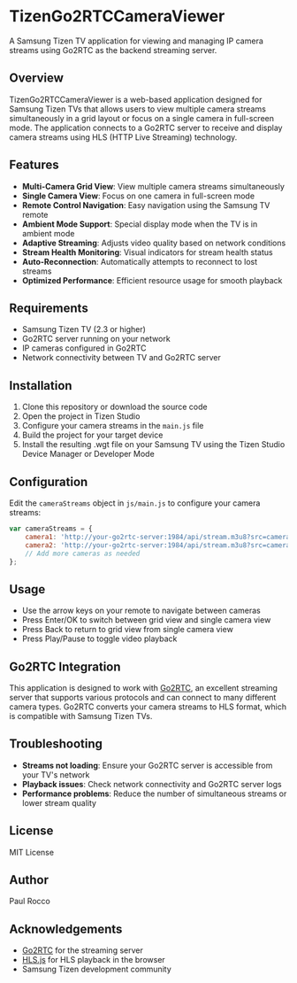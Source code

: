# TizenGo2RTCCameraViewer

A Samsung Tizen TV application for viewing and managing IP camera streams using Go2RTC as the backend streaming server.

## Overview

TizenGo2RTCCameraViewer is a web-based application designed for Samsung Tizen TVs that allows users to view multiple camera streams simultaneously in a grid layout or focus on a single camera in full-screen mode. The application connects to a Go2RTC server to receive and display camera streams using HLS (HTTP Live Streaming) technology.

## Features

- **Multi-Camera Grid View**: View multiple camera streams simultaneously
- **Single Camera View**: Focus on one camera in full-screen mode
- **Remote Control Navigation**: Easy navigation using the Samsung TV remote
- **Ambient Mode Support**: Special display mode when the TV is in ambient mode
- **Adaptive Streaming**: Adjusts video quality based on network conditions
- **Stream Health Monitoring**: Visual indicators for stream health status
- **Auto-Reconnection**: Automatically attempts to reconnect to lost streams
- **Optimized Performance**: Efficient resource usage for smooth playback

## Requirements

- Samsung Tizen TV (2.3 or higher)
- Go2RTC server running on your network
- IP cameras configured in Go2RTC
- Network connectivity between TV and Go2RTC server

## Installation

1. Clone this repository or download the source code
2. Open the project in Tizen Studio
3. Configure your camera streams in the `main.js` file
4. Build the project for your target device
5. Install the resulting .wgt file on your Samsung TV using the Tizen Studio Device Manager or Developer Mode

## Configuration

Edit the `cameraStreams` object in `js/main.js` to configure your camera streams:

```javascript
var cameraStreams = {
    camera1: 'http://your-go2rtc-server:1984/api/stream.m3u8?src=camera1&mp4=flac',
    camera2: 'http://your-go2rtc-server:1984/api/stream.m3u8?src=camera2&mp4=flac',
    // Add more cameras as needed
};
```

## Usage

- Use the arrow keys on your remote to navigate between cameras
- Press Enter/OK to switch between grid view and single camera view
- Press Back to return to grid view from single camera view
- Press Play/Pause to toggle video playback

## Go2RTC Integration

This application is designed to work with [Go2RTC](https://github.com/AlexxIT/go2rtc), an excellent streaming server that supports various protocols and can connect to many different camera types. Go2RTC converts your camera streams to HLS format, which is compatible with Samsung Tizen TVs.

## Troubleshooting

- **Streams not loading**: Ensure your Go2RTC server is accessible from your TV's network
- **Playback issues**: Check network connectivity and Go2RTC server logs
- **Performance problems**: Reduce the number of simultaneous streams or lower stream quality

## License

MIT License

## Author

Paul Rocco

## Acknowledgements

- [Go2RTC](https://github.com/AlexxIT/go2rtc) for the streaming server
- [HLS.js](https://github.com/video-dev/hls.js/) for HLS playback in the browser
- Samsung Tizen development community
